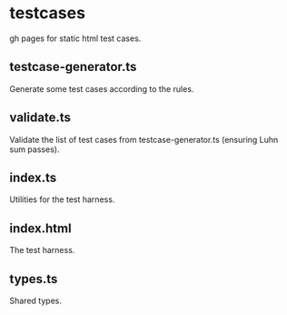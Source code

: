 # testcases

gh pages for static html test cases.

## testcase-generator.ts

Generate some test cases according to the rules.

## validate.ts

Validate the list of test cases from testcase-generator.ts (ensuring Luhn sum passes).

## index.ts

Utilities for the test harness.

## index.html

The test harness.

## types.ts

Shared types.
